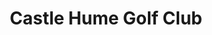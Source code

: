 ---
title: "Castle Hume Golf Club"
address: "Belleek Rd, Enniskillen, County Fermanagh BT93 7ED"
tel: "028 6632 0700"
county: "Fermanagh"
category: "Pitch And Putt"
type: "Content"
lat: "54.392637"
lng: "-7.6901"
---